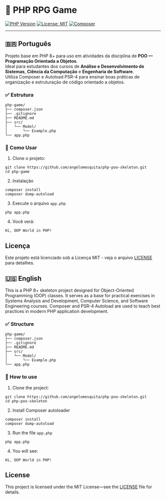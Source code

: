 # 🐘 PHP RPG Game

[![PHP Version](https://img.shields.io/badge/php-8.1%2B-blue)](https://www.php.net/)
[![License: MIT](https://img.shields.io/badge/license-MIT-green.svg)](LICENSE)
[![Composer](https://img.shields.io/badge/Autoload-PSR--4-orange)](https://getcomposer.org/doc/04-schema.md#autoload)

---

## 🇧🇷 Português

Projeto base em PHP 8+ para uso em atividades da disciplina de **POO — Programação Orientada a Objetos**.  
Ideal para estudantes dos cursos de **Análise e Desenvolvimento de Sistemas**, **Ciência da Computação** e **Engenharia de Software**.  
Utiliza Composer e Autoload PSR-4 para ensinar boas práticas de organização e estruturação de código orientado a objetos.

### ✅ Estrutura
```
php-game/
├── composer.json
├── .gitignore
├── README.md
├── src/
│   └── Model/
│       └── Example.php
└── app.php
```

### 🚀 Como Usar

1. Clone o projeto:

```
git clone https://github.com/angelomesquita/php-poo-skeleton.git
cd php-game
```
2. Instalação
```
composer install
composer dump-autoload
```

3. Execute o arquivo `app.php`
```
php app.php
```
4. Você verá:
```
Hi, OOP World in PHP!
```

## Licença

Este projeto está licenciado sob a Licença MIT - veja o arquivo [LICENSE](LICENSE) para detalhes.


## 🇺🇸 English

This is a PHP 8+ skeleton project designed for Object-Oriented Programming (OOP) classes.
It serves as a base for practical exercises in Systems Analysis and Development, Computer Science, and Software Engineering courses.
Composer and PSR-4 Autoload are used to teach best practices in modern PHP application development.

### ✅ Structure
```
php-game/
├── composer.json
├── .gitignore
├── README.md
├── src/
│   └── Model/
│       └── Example.php
└── app.php
```

### 🚀 How to use

1. Clone the project:

```
git clone https://github.com/angelomesquita/php-poo-skeleton.git
cd php-poo-skeleton
```
2. Install Composer autoloader
```
composer install
composer dump-autoload
```

3. Run the file `app.php`
```
php app.php
```
4. You will see:
```
Hi, OOP World in PHP!
```
## License

This project is licensed under the MIT License—see the [LICENSE](LICENSE) file for details.
